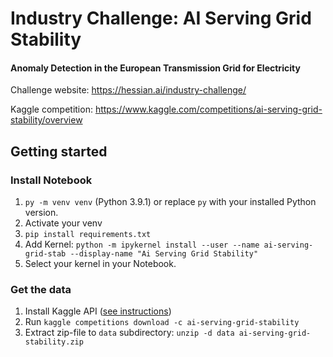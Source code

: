 # Industry Challenge: AI Serving Grid Stability
#### Anomaly Detection in the European Transmission Grid for Electricity

Challenge website: https://hessian.ai/industry-challenge/

Kaggle competition: https://www.kaggle.com/competitions/ai-serving-grid-stability/overview

## Getting started

### Install Notebook

1. `py -m venv venv` (Python 3.9.1) or replace `py` with your installed Python version.
2. Activate your venv
3. `pip install requirements.txt`
4. Add Kernel: `python -m ipykernel install --user --name ai-serving-grid-stab --display-name "Ai Serving Grid Stability"`
5. Select your kernel in your Notebook.


### Get the data
1. Install Kaggle API ([see instructions](https://www.kaggle.com/docs/api))
2. Run ```kaggle competitions download -c ai-serving-grid-stability```
3. Extract zip-file to `data` subdirectory: ```unzip -d data ai-serving-grid-stability.zip```
